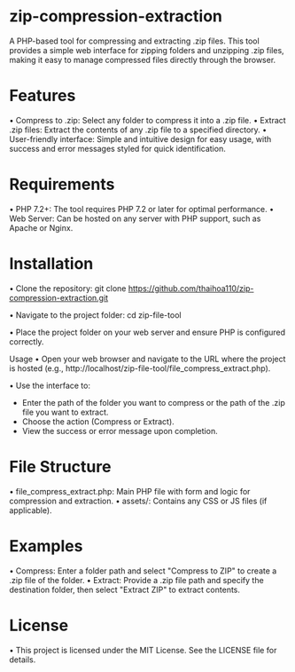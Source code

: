 # zip-compression-extraction
A PHP-based tool for compressing and extracting .zip files. This tool provides a simple web interface for zipping folders and unzipping .zip files, making it easy to manage compressed files directly through the browser.

# Features
• Compress to .zip: Select any folder to compress it into a .zip file.
• Extract .zip files: Extract the contents of any .zip file to a specified directory.
• User-friendly interface: Simple and intuitive design for easy usage, with success and error messages styled for quick identification.

# Requirements
• PHP 7.2+: The tool requires PHP 7.2 or later for optimal performance.
• Web Server: Can be hosted on any server with PHP support, such as Apache or Nginx.

# Installation
• Clone the repository:
  git clone https://github.com/thaihoa110/zip-compression-extraction.git

• Navigate to the project folder:
  cd zip-file-tool

• Place the project folder on your web server and ensure PHP is configured correctly.

Usage
• Open your web browser and navigate to the URL where the project is hosted (e.g., http://localhost/zip-file-tool/file_compress_extract.php).

• Use the interface to:
  - Enter the path of the folder you want to compress or the path of the .zip file you want to extract.
  - Choose the action (Compress or Extract).
  - View the success or error message upon completion.

# File Structure
• file_compress_extract.php: Main PHP file with form and logic for compression and extraction.
• assets/: Contains any CSS or JS files (if applicable).

# Examples
• Compress: Enter a folder path and select "Compress to ZIP" to create a .zip file of the folder.
• Extract: Provide a .zip file path and specify the destination folder, then select "Extract ZIP" to extract contents.

# License
• This project is licensed under the MIT License. See the LICENSE file for details.
